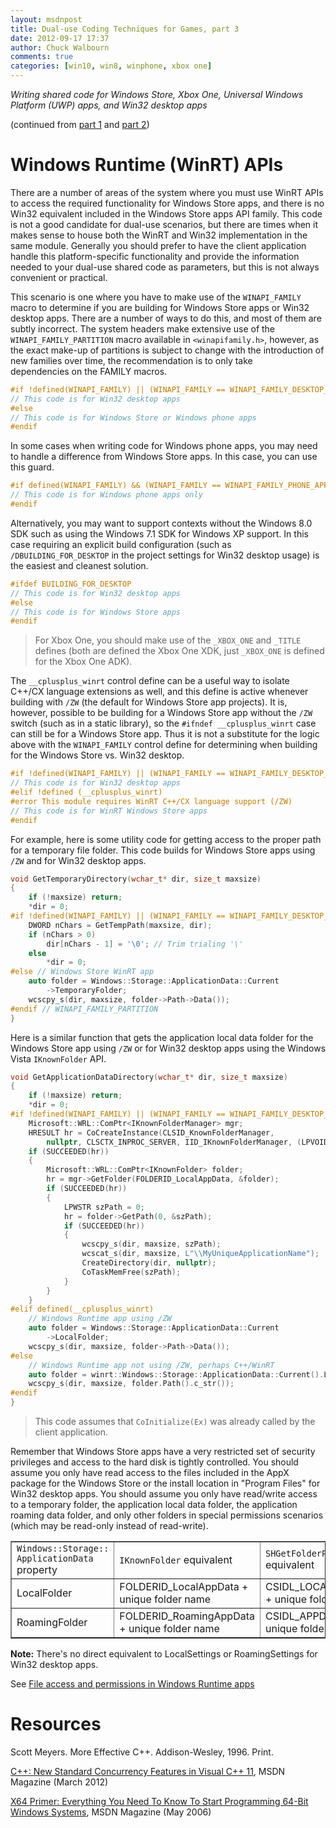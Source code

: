 ```yaml
---
layout: msdnpost
title: Dual-use Coding Techniques for Games, part 3
date: 2012-09-17 17:37
author: Chuck Walbourn
comments: true
categories: [win10, win8, winphone, xbox one]
---
```

<em>Writing shared code for Windows Store, Xbox One, Universal Windows Platform (UWP) apps, and Win32 desktop apps</em>

(continued from <a href="https://walbourn.github.io/dual-use-coding-techniques-for-games-part-1/">part 1</a> and <a href="https://walbourn.github.io/dual-use-coding-techniques-for-games-part-2/">part 2</a>)

<h1>Windows Runtime (WinRT) APIs</h1>

There are a number of areas of the system where you must use WinRT APIs to access the required functionality for Windows Store apps, and there is no Win32 equivalent included in the Windows Store apps API family. This code is not a good candidate for dual-use scenarios, but there are times when it makes sense to house both the WinRT and Win32 implementation in the same module. Generally you should prefer to have the client application handle this platform-specific functionality and provide the information needed to your dual-use shared code as parameters, but this is not always convenient or practical.
<!--more-->

This scenario is one where you have to make use of the <code>WINAPI_FAMILY</code> macro to determine if you are building for Windows Store apps or Win32 desktop apps. There are a number of ways to do this, and most of them are subtly incorrect. The system headers make extensive use of the <code>WINAPI_FAMILY_PARTITION</code> macro available in ``<winapifamily.h>``, however, as the exact make-up of partitions is subject to change with the introduction of new families over time, the recommendation is to only take dependencies on the FAMILY macros.

```cpp
#if !defined(WINAPI_FAMILY) || (WINAPI_FAMILY == WINAPI_FAMILY_DESKTOP_APP)
// This code is for Win32 desktop apps
#else
// This code is for Windows Store or Windows phone apps
#endif
```

In some cases when writing code for Windows phone apps, you may need to handle a difference from Windows Store apps. In this case, you can use this guard.

```cpp
#if defined(WINAPI_FAMILY) && (WINAPI_FAMILY == WINAPI_FAMILY_PHONE_APP)
// This code is for Windows phone apps only
#endif
```

Alternatively, you may want to support contexts without the Windows 8.0 SDK such as using the Windows 7.1 SDK for Windows XP support. In this case requiring an explicit build configuration (such as <code>/DBUILDING_FOR_DESKTOP</code> in the project settings for Win32 desktop usage) is the easiest and cleanest solution.

```cpp
#ifdef BUILDING_FOR_DESKTOP
// This code is for Win32 desktop apps
#else
// This code is for Windows Store apps
#endif
```

> For Xbox One, you should make use of the ``_XBOX_ONE`` and ``_TITLE`` defines (both are defined the Xbox One XDK, just ``_XBOX_ONE`` is defined for the Xbox One ADK).

The ``__cplusplus_winrt`` control define can be a useful way to isolate C++/CX language extensions as well, and this define is active whenever building with <code>/ZW</code> (the default for Windows Store app projects). It is, however, possible to be building for a Windows Store app without the <code>/ZW</code> switch (such as in a static library), so the ``#ifndef __cplusplus_winrt`` case can still be for a Windows Store app. Thus it is not a substitute for the logic above with the <code>WINAPI_FAMILY</code> control define for determining when building for the Windows Store vs. Win32 desktop.

```cpp
#if !defined(WINAPI_FAMILY) || (WINAPI_FAMILY == WINAPI_FAMILY_DESKTOP_APP)
// This code is for Win32 desktop apps
#elif !defined (__cplusplus_winrt)
#error This module requires WinRT C++/CX language support (/ZW)
// This code is for WinRT Windows Store apps
#endif
```

For example, here is some utility code for getting access to the proper path for a temporary file folder. This code builds for Windows Store apps using <code>/ZW</code> and for Win32 desktop apps.

```cpp
void GetTemporaryDirectory(wchar_t* dir, size_t maxsize)
{
    if (!maxsize) return;
    *dir = 0;
#if !defined(WINAPI_FAMILY) || (WINAPI_FAMILY == WINAPI_FAMILY_DESKTOP_APP)
    DWORD nChars = GetTempPath(maxsize, dir);
    if (nChars > 0)
        dir[nChars - 1] = '\0'; // Trim trialing '\'
    else
        *dir = 0;
#else // Windows Store WinRT app
    auto folder = Windows::Storage::ApplicationData::Current
        ->TemporaryFolder;
    wcscpy_s(dir, maxsize, folder->Path->Data());
#endif // WINAPI_FAMILY_PARTITION
}
```

Here is a similar function that gets the application local data folder for the Windows Store app using <code>/ZW</code> or for Win32 desktop apps using the Windows Vista <code>IKnownFolder</code> API.

```cpp
void GetApplicationDataDirectory(wchar_t* dir, size_t maxsize)
{
    if (!maxsize) return;
    *dir = 0;
#if !defined(WINAPI_FAMILY) || (WINAPI_FAMILY == WINAPI_FAMILY_DESKTOP_APP)
    Microsoft::WRL::ComPtr<IKnownFolderManager> mgr;
    HRESULT hr = CoCreateInstance(CLSID_KnownFolderManager,
        nullptr, CLSCTX_INPROC_SERVER, IID_IKnownFolderManager, (LPVOID*)&mgr);
    if (SUCCEEDED(hr))
    {
        Microsoft::WRL::ComPtr<IKnownFolder> folder;
        hr = mgr->GetFolder(FOLDERID_LocalAppData, &folder);
        if (SUCCEEDED(hr))
        {
            LPWSTR szPath = 0;
            hr = folder->GetPath(0, &szPath);
            if (SUCCEEDED(hr))
            {
                wcscpy_s(dir, maxsize, szPath);
                wcscat_s(dir, maxsize, L"\\MyUniqueApplicationName");
                CreateDirectory(dir, nullptr);
                CoTaskMemFree(szPath);
            }
        }
    }
#elif defined(__cplusplus_winrt)
    // Windows Runtime app using /ZW
    auto folder = Windows::Storage::ApplicationData::Current
        ->LocalFolder;
    wcscpy_s(dir, maxsize, folder->Path->Data());
#else
    // Windows Runtime app not using /ZW, perhaps C++/WinRT
    auto folder = winrt::Windows::Storage::ApplicationData::Current().LocalFolder();
    wcscpy_s(dir, maxsize, folder.Path().c_str());
#endif
}
```

>  This code assumes that <code>CoInitialize(Ex)</code> was already called by the client application.

Remember that Windows Store apps have a very restricted set of security privileges and access to the hard disk is tightly controlled. You should assume you only have read access to the files included in the AppX package for the Windows Store or the install location in "Program Files" for Win32 desktop apps. You should assume you only have read/write access to a temporary folder, the application local data folder, the application roaming data folder, and only other folders in special permissions scenarios (which may be read-only instead of read-write).

<table border="1">
<tbody>
<tr>
<td><code>Windows::Storage:: ApplicationData</code> property</td>
<td><code>IKnownFolder</code> equivalent</td>
<td><code>SHGetFolderPath</code> equivalent</td>
</tr>
<tr>
<td>LocalFolder</td>
<td>FOLDERID_LocalAppData
+ unique folder name</td>
<td>CSIDL_LOCAL_APPDATA
+ unique folder name</td>
</tr>
<tr>
<td>RoamingFolder</td>
<td>FOLDERID_RoamingAppData
+ unique folder name</td>
<td>CSIDL_APPDATA
+ unique folder name</td>
</tr>
</tbody>
</table>

<strong>Note:</strong> There's no direct equivalent to LocalSettings or RoamingSettings for Win32 desktop apps.

See <a href="https://docs.microsoft.com/en-us/previous-versions/windows/apps/hh967755(v=win.10)
">File access and permissions in Windows Runtime apps</a>

<h1>Resources</h1>

Scott Meyers. More Effective C++. Addison-Wesley, 1996. Print.

<a href="https://msdn.microsoft.com/magazine/msdn-magazine-issues">C++: New Standard Concurrency Features in Visual C++ 11</a>, MSDN Magazine (March 2012)

<a href="https://msdn.microsoft.com/magazine/msdn-magazine-issues">X64 Primer: Everything You Need To Know To Start Programming 64-Bit Windows Systems</a>, MSDN Magazine (May 2006)
